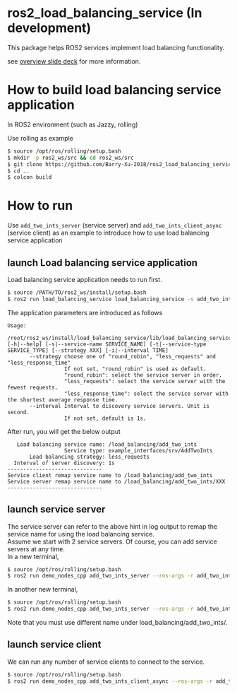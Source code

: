 # ros2_load_balancing_service (In development)

This package helps ROS2 services implement load balancing functionality.

see [overview slide deck](https://raw.githack.com/Barry-Xu-2018/ros2_load_balancing_service/main/doc/overview.html) for more information.

# How to build load balancing service application

In ROS2 environment (such as Jazzy, rolling)

Use rolling as example
```bash
$ source /opt/ros/rolling/setup.bash
$ mkdir -p ros2_ws/src && cd ros2_ws/src
$ git clone https://github.com/Barry-Xu-2018/ros2_load_balancing_service.git
$ cd ..
$ colcon build
```

# How to run

Use `add_two_ints_server` (service server) and `add_two_ints_client_async` (service client) as an example to introduce how to use load balancing service application

## launch Load balancing service application

Load balancing service application needs to run first.

```bash
$ source /PATH/TO/ros2_ws/install/setup.bash
$ ros2 run load_balancing_service load_balancing_service -s add_two_ints -t example_interfaces/srv/AddTwoInts --strategy less_requests -i 1
```

The application parameters are introduced as follows

```
Usage:
    /root/ros2_ws/install/load_balancing_service/lib/load_balancing_service/load_balancing_service [-h|--help] [-s|--service-name SERVICE_NAME] [-t|--service-type SERVICE_TYPE] [--strategy XXX] [-i|--interval TIME]
       --strategy choose one of "round_robin", "less_requests" and "less_response_time"
                  If not set, "round_robin" is used as default.
                  "round_robin": select the service server in order.
                  "less_requests": select the service server with the fewest requests.
                  "less_response_time": select the service server with the shortest average response time.
       --interval Interval to discovery service servers. Unit is second.
                  If not set, default is 1s.
```

After run, you will get the below output

```
   Load balancing service name: /load_balancing/add_two_ints
                  Service type: example_interfaces/srv/AddTwoInts
       Load balancing strategy: less_requests
  Interval of server discovery: 1s
------------------------------
Service client remap service name to /load_balancing/add_two_ints
Service server remap service name to /load_balancing/add_two_ints/XXX
------------------------------
```

## launch service server

The service server can refer to the above hint in log output to remap the service name for using the load balancing service.  
Assume we start with 2 service servers. Of course, you can add service servers at any time.  
In a new terminal,

```bash
$ source /opt/ros/rolling/setup.bash
$ ros2 run demo_nodes_cpp add_two_ints_server --ros-args -r add_two_ints:=load_balancing/add_two_ints/s1
```

In another new terminal,

```bash
$ source /opt/ros/rolling/setup.bash
$ ros2 run demo_nodes_cpp add_two_ints_server --ros-args -r add_two_ints:=load_balancing/add_two_ints/s2
```

Note that you must use different name under load_balancing/add_two_ints/.

## launch service client

We can run any number of service clients to connect to the service.

```bash
$ source /opt/ros/rolling/setup.bash
$ ros2 run demo_nodes_cpp add_two_ints_client_async --ros-args -r add_two_ints:=load_balancing/add_two_ints
```
